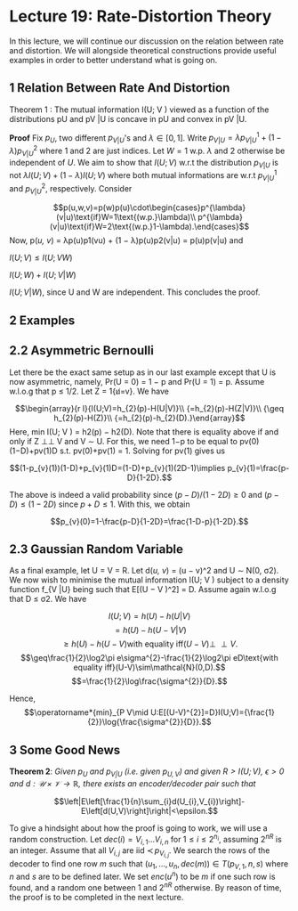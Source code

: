 # Lecture 19: Rate-Distortion Theory

In this lecture, we will continue our discussion on the relation between rate and distortion. We will alongside theoretical constructions provide useful examples in order to better understand what is going on.

## 1 Relation Between Rate And Distortion

Theorem 1 : The mutual information I(U; V ) viewed as a function of the distributions pU and pV |U is concave in pU and convex in pV |U.

**Proof** Fix $p_{U}$, two different $p_{V|U}$'s and $\lambda\in[0,1]$. Write $p_{V|U}=\lambda p_{V|U}^{1}+(1-\lambda)p_{V|U}^{2}$ where $1$ and $2$ are just indices. Let $W=1$ w.p. $\lambda$ and $2$ otherwise be independent of $U$. We aim to show that $I(U;V)$ w.r.t the distribution $p_{V|U}$ is not $\lambda I(U;V)+(1-\lambda)I(U;V)$ where both mutual informations are w.r.t $p_{V|U}^{1}$ and $p_{V|U}^{2}$, respectively. Consider

$$p(u,w,v)=p(w)p(u)\cdot\begin{cases}p^{\lambda}(v|u)\text{if}W=1\text{(w.p.}\lambda)\\ p^{\lambda}(v|u)\text{if}W=2\text{(w.p.}1-\lambda).\end{cases}$$
Now, p(*u, v*) = λp(u)p1(vu) + (1 − λ)p(u)p2(v|u) = p(u)p(v|u) and

$I(U;V)\leq I(U;VW)$

$I(U;W)+I(U;V|W)$

$I(U;V|W)$,
since U and W are independent. This concludes the proof.

## 2 Examples 


## 2.2 Asymmetric Bernoulli

Let there be the exact same setup as in our last example except that U is now asymmetric, namely, Pr(U = 0) = 1 − p and Pr(U = 1) = p. Assume w.l.o.g that p ≤ 1/2. Let Z = 1{u̸=v}. We have

$$\begin{array}{r l}{I(U;V)=h_{2}(p)-H(U|V)}\\ {=h_{2}(p)-H(Z|V)}\\ {\geq h_{2}(p)-H(Z)}\\ {=h_{2}(p)-h_{2}(D).}\end{array}$$
Here, min I(U; V ) = h2(p) − h2(D). Note that there is equality above if and only if Z ⊥⊥ V and V ∼ U. For this, we need 1−p to be equal to pv(0)(1−D)+pv(1)D s.t. pv(0)+pv(1) = 1. Solving for pv(1) gives us

$$(1-p_{v}(1))(1-D)+p_{v}(1)D=(1-D)+p_{v}(1)(2D-1)\implies p_{v}(1)=\frac{p-D}{1-2D}.$$

The above is indeed a valid probability since $(p-D)/(1-2D)\geq0$ and $(p-D)\leq(1-2D)$ since $p+D\leq1$. With this, we obtain

$$p_{v}(0)=1-\frac{p-D}{1-2D}=\frac{1-D-p}{1-2D}.$$

## 2.3 Gaussian Random Variable

As a final example, let U = V = R. Let d(*u, v*) = (u − v)^2 and U ∼ N(0, σ2). We now wish to minimise the mutual information I(U; V ) subject to a density function f_{V |U} being such that E[(U − V )^2] = D. Assume again w.l.o.g that D ≤ σ2. We have

$$I(U;V)=h(U)-h(U|V)$$ $$=h(U)-h(U-V|V)$$ $$\geq h(U)-h(U-V)\text{with equality iff}(U-V)\perp\!\!\!\perp V.$$ $$\geq\frac{1}{2}\log2\pi e\sigma^{2}-\frac{1}{2}\log2\pi eD\text{with equality iff}(U-V)\sim\mathcal{N}(0,D).$$ $$=\frac{1}{2}\log\frac{\sigma^{2}}{D}.$$

Hence,
$$\operatorname*{min}_{P V\mid U:E[(U-V)^{2}]=D}I(U;V)={\frac{1}{2}}\log{\frac{\sigma^{2}}{D}}.$$

## 3 Some Good News

**Theorem 2**: _Given $p_{U}$ and $p_{V|U}$ (i.e. given $p_{U,V}$) and given $R>I(U;V)$, $\epsilon>0$ and $d:\mathcal{U}\times\mathcal{V}\rightarrow\mathbb{R}$, there exists an encoder/decoder pair such that_

$$\left|E\left[\frac{1}{n}\sum_{i}d(U_{i},V_{i})\right]-E\left[d(U,V)\right]\right|<\epsilon.$$


To give a hindsight about how the proof is going to work, we will use a random construction. Let $dec(i)=V_{i,1}\ldots V_{i,n}$ for $1\leq i\leq2^{n_{i}}$, assuming $2^{nR}$ is an integer. Assume that all $V_{i,j}$ are iid $\prec\,p_{V_{i,j}}$. We search the rows of the decoder to find one row $m$ such that $(u_{1},\ldots,u_{n},dec(m))\in T(p_{V,1},n,s)$ where $n$ and $s$ are to be defined later. We set $enc(u^{n})$ to be $m$ if one such row is found, and a random one between $1$ and $2^{nR}$ otherwise. By reason of time, the proof is to be completed in the next lecture.

